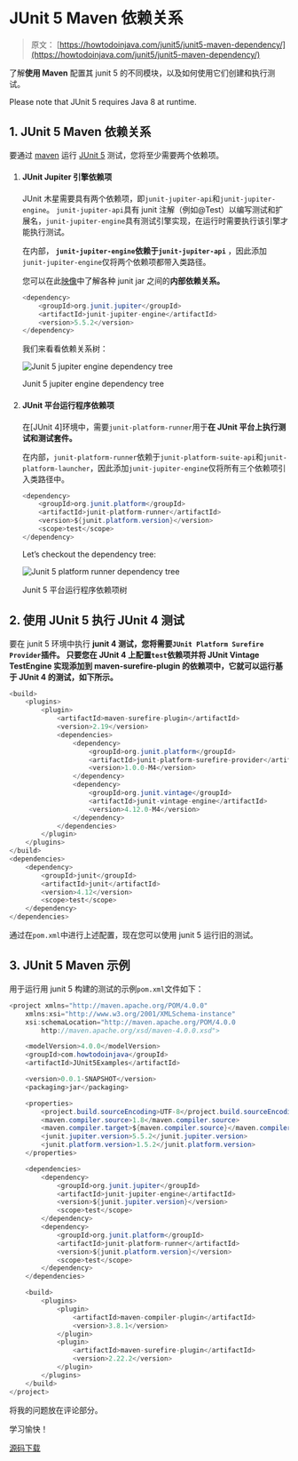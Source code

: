 # JUnit 5 Maven 依赖关系

> 原文： [https://howtodoinjava.com/junit5/junit5-maven-dependency/](https://howtodoinjava.com/junit5/junit5-maven-dependency/)

了解**使用 Maven** 配置其 junit 5 的不同模块，以及如何使用它们创建和执行测试。

Please note that JUnit 5 requires Java 8 at runtime.

## 1\. JUnit 5 Maven 依赖关系

要通过 [maven](https://howtodoinjava.com/maven/) 运行 [JUnit 5](https://howtodoinjava.com/junit-5-tutorial/) 测试，您将至少需要两个依赖项。

1.  #### JUnit Jupiter 引擎依赖项

    JUnit 木星需要具有两个依赖项，即`junit-jupiter-api`和`junit-jupiter-engine`。 `junit-jupiter-api`具有 junit 注解（例如@Test）以编写测试和扩展名，`junit-jupiter-engine`具有测试引擎实现，在运行时需要执行该引擎才能执行测试。

    在内部， **`junit-jupiter-engine`依赖于`junit-jupiter-api`** ，因此添加`junit-jupiter-engine`仅将两个依赖项都带入类路径。

    您可以在此[映像](http://junit.org/junit5/docs/current/user-guide/images/component-diagram.svg)中了解各种 junit jar 之间的**内部依赖关系。**

    ```java
    <dependency>
    	<groupId>org.junit.jupiter</groupId>
    	<artifactId>junit-jupiter-engine</artifactId>
    	<version>5.5.2</version>
    </dependency>

    ```

    我们来看看依赖关系树：

    ![Junit 5 jupiter engine dependency tree](img/976f54abf0d14f443b77bc3341eabde6.png)

    Junit 5 jupiter engine dependency tree



2.  #### JUnit 平台运行程序依赖项

    在[JUnit 4]环境中，需要`junit-platform-runner`用于**在 JUnit 平台上执行测试和测试套件。**

    在内部，`junit-platform-runner`依赖于`junit-platform-suite-api`和`junit-platform-launcher`，因此添加`junit-jupiter-engine`仅将所有三个依赖项引入类路径中。

    ```java
    <dependency>
    	<groupId>org.junit.platform</groupId>
    	<artifactId>junit-platform-runner</artifactId>
    	<version>${junit.platform.version}</version>
    	<scope>test</scope>
    </dependency>

    ```

    Let’s checkout the dependency tree:

    ![Junit 5 platform runner dependency tree](img/faa877bf63e2929061a4bbe5890b2597.png)

    Junit 5 平台运行程序依赖项树



## 2\. 使用 JUnit 5 执行 JUnit 4 测试

要在 junit 5 环境中执行 **junit 4 测试，您将需要`JUnit Platform Surefire Provider`插件。 只要您在 JUnit 4 上配置`test`依赖项并将 JUnit Vintage TestEngine 实现添加到 maven-surefire-plugin 的依赖项中，它就可以运行基于 JUnit 4 的测试，如下所示。**

```java
<build>
    <plugins>
        <plugin>
            <artifactId>maven-surefire-plugin</artifactId>
            <version>2.19</version>
            <dependencies>
                <dependency>
                    <groupId>org.junit.platform</groupId>
                    <artifactId>junit-platform-surefire-provider</artifactId>
                    <version>1.0.0-M4</version>
                </dependency>
                <dependency>
                    <groupId>org.junit.vintage</groupId>
                    <artifactId>junit-vintage-engine</artifactId>
                    <version>4.12.0-M4</version>
                </dependency>
            </dependencies>
        </plugin>
    </plugins>
</build>
<dependencies>
    <dependency>
        <groupId>junit</groupId>
        <artifactId>junit</artifactId>
        <version>4.12</version>
        <scope>test</scope>
    </dependency>
</dependencies>

```

通过在`pom.xml`中进行上述配置，现在您可以使用 junit 5 运行旧的测试。

## 3\. JUnit 5 Maven 示例

用于运行用 junit 5 构建的测试的示例`pom.xml`文件如下：

```java
<project xmlns="http://maven.apache.org/POM/4.0.0"
	xmlns:xsi="http://www.w3.org/2001/XMLSchema-instance"
	xsi:schemaLocation="http://maven.apache.org/POM/4.0.0 
        http://maven.apache.org/xsd/maven-4.0.0.xsd">

	<modelVersion>4.0.0</modelVersion>
	<groupId>com.howtodoinjava</groupId>
	<artifactId>JUnit5Examples</artifactId>

	<version>0.0.1-SNAPSHOT</version>
	<packaging>jar</packaging>

	<properties>
		<project.build.sourceEncoding>UTF-8</project.build.sourceEncoding>
		<maven.compiler.source>1.8</maven.compiler.source>
		<maven.compiler.target>${maven.compiler.source}</maven.compiler.target>
		<junit.jupiter.version>5.5.2</junit.jupiter.version>
		<junit.platform.version>1.5.2</junit.platform.version>
	</properties>

	<dependencies>
		<dependency>
			<groupId>org.junit.jupiter</groupId>
			<artifactId>junit-jupiter-engine</artifactId>
			<version>${junit.jupiter.version}</version>
			<scope>test</scope>
		</dependency>
		<dependency>
			<groupId>org.junit.platform</groupId>
			<artifactId>junit-platform-runner</artifactId>
			<version>${junit.platform.version}</version>
			<scope>test</scope>
		</dependency>
	</dependencies>

	<build>
		<plugins>
			<plugin>
				<artifactId>maven-compiler-plugin</artifactId>
				<version>3.8.1</version>
			</plugin>
			<plugin>
				<artifactId>maven-surefire-plugin</artifactId>
				<version>2.22.2</version>
			</plugin>
		</plugins>
	</build>
</project>

```

将我的问题放在评论部分。

学习愉快！

[源码下载](https://github.com/lokeshgupta1981/Junit5Examples/tree/master/JUnit5Examples)